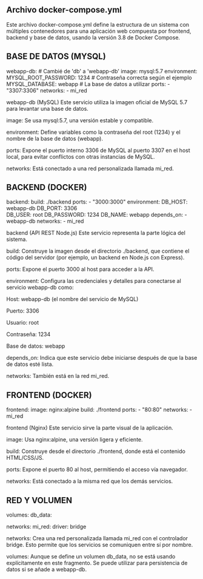 Archivo docker-compose.yml
---------------------------------------------------------------------------------------------------------------------------------------------

Este archivo docker-compose.yml define la estructura de un sistema con múltiples contenedores para una aplicación
web compuesta por frontend, backend y base de datos, usando la versión 3.8 de Docker Compose.

BASE DE DATOS (MYSQL)
---------------------------------------------------------------------------------------------------------------------------------------------

webapp-db:  # Cambié de 'db' a 'webapp-db'
    image: mysql:5.7
    environment:
      MYSQL_ROOT_PASSWORD: 1234  # Contraseña correcta según el ejemplo
      MYSQL_DATABASE: webapp  # La base de datos a utilizar
    ports:
      - "3307:3306"
    networks:
      - mi_red

webapp-db (MySQL)
Este servicio utiliza la imagen oficial de MySQL 5.7 para levantar una base de datos.

image: Se usa mysql:5.7, una versión estable y compatible.

environment: Define variables como la contraseña del root (1234) y el nombre de la base de datos (webapp).

ports: Expone el puerto interno 3306 de MySQL al puerto 3307 en el host local, para evitar conflictos con otras instancias de MySQL.

networks: Está conectado a una red personalizada llamada mi_red.

BACKEND (DOCKER)
---------------------------------------------------------------------------------------------------------------------------------------------

backend:
    build: ./backend
    ports:
      - "3000:3000"
    environment:
      DB_HOST: webapp-db
      DB_PORT: 3306       
      DB_USER: root
      DB_PASSWORD: 1234
      DB_NAME: webapp
    depends_on:
      - webapp-db
    networks:
      - mi_red

backend (API REST Node.js)
Este servicio representa la parte lógica del sistema.

build: Construye la imagen desde el directorio ./backend, que contiene el código del servidor (por ejemplo, un backend en Node.js con Express).

ports: Expone el puerto 3000 al host para acceder a la API.

environment: Configura las credenciales y detalles para conectarse al servicio webapp-db como:

Host: webapp-db (el nombre del servicio de MySQL)

Puerto: 3306

Usuario: root

Contraseña: 1234

Base de datos: webapp

depends_on: Indica que este servicio debe iniciarse después de que la base de datos esté lista.

networks: También está en la red mi_red.

FRONTEND (DOCKER)
--------------------------------------------------------------------------------------------------------------------------------------------

frontend:
    image: nginx:alpine
    build: ./frontend
    ports:
      - "80:80"
    networks:
      - mi_red

frontend (Nginx)
Este servicio sirve la parte visual de la aplicación.

image: Usa nginx:alpine, una versión ligera y eficiente.

build: Construye desde el directorio ./frontend, donde está el contenido HTML/CSS/JS.

ports: Expone el puerto 80 al host, permitiendo el acceso vía navegador.

networks: Está conectado a la misma red que los demás servicios.

RED Y VOLUMEN
--------------------------------------------------------------------------------------------------------------------------------------------

volumes:
  db_data:

networks:
  mi_red:
    driver: bridge

networks: Crea una red personalizada llamada mi_red con el controlador 
bridge. Esto permite que los servicios se comuniquen entre sí por nombre.

volumes: Aunque se define un volumen db_data, no se está usando explícitamente en este fragmento. 
Se puede utilizar para persistencia de datos si se añade a webapp-db.
